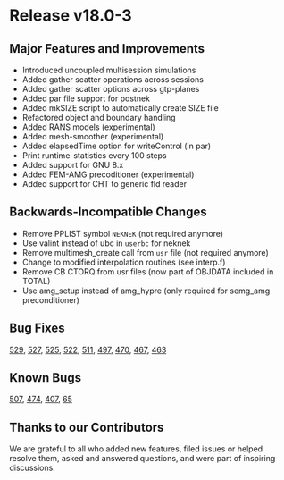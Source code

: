 # Release v18.0-3

## Major Features and Improvements

* Introduced uncoupled multisession simulations
* Added gather scatter operations across sessions
* Added gather scatter options across gtp-planes
* Added par file support for postnek
* Added mkSIZE script to automatically create SIZE file
* Refactored object and boundary handling
* Added RANS models (experimental) 
* Added mesh-smoother (experimental)
* Added elapsedTime option for writeControl (in par)
* Print runtime-statistics every 100 steps
* Added support for GNU 8.x
* Added FEM-AMG precoditioner (experimental)
* Added support for CHT to generic fld reader

## Backwards-Incompatible Changes 

* Remove PPLIST symbol `NEKNEK` (not required anymore)
* Use valint instead of ubc in `userbc` for neknek
* Remove multimesh_create call from `usr` file (not required anymore)
* Change to modified interpolation routines (see interp.f)
* Remove CB CTORQ from usr files (now part of OBJDATA included in TOTAL)
* Use amg_setup instead of amg_hypre (only required for semg_amg preconditioner) 

## Bug Fixes
[529](https://github.com/Nek5000/Nek5000/issues/527),
[527](https://github.com/Nek5000/Nek5000/issues/527),
[525](https://github.com/Nek5000/Nek5000/issues/525),
[522](https://github.com/Nek5000/Nek5000/issues/522),
[511](https://github.com/Nek5000/Nek5000/issues/511),
[497](https://github.com/Nek5000/Nek5000/issues/497),
[470](https://github.com/Nek5000/Nek5000/issues/470),
[467](https://github.com/Nek5000/Nek5000/issues/467),
[463](https://github.com/Nek5000/Nek5000/issues/463)

## Known Bugs 

[507](https://github.com/Nek5000/Nek5000/issues/507),
[474](https://github.com/Nek5000/Nek5000/issues/474),
[407](https://github.com/Nek5000/Nek5000/issues/407),
[65](https://github.com/Nek5000/Nek5000/issues/65)

## Thanks to our Contributors

We are grateful to all who added new features, filed issues or helped resolve them, asked and answered questions, and were part of inspiring discussions.
